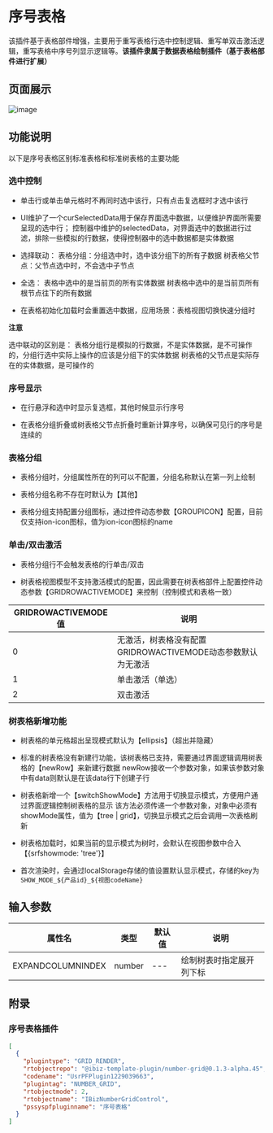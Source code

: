 # 序号表格

该插件基于表格部件增强，主要用于重写表格行选中控制逻辑、重写单双击激活逻辑，重写表格中序号列显示逻辑等。**该插件隶属于数据表格绘制插件（基于表格部件进行扩展）**

## 页面展示

![image](./public/assets/images/scene.png)

## 功能说明

以下是序号表格区别标准表格和标准树表格的主要功能

### 选中控制

- 单击行或单击单元格时不再同时选中该行，只有点击复选框时才选中该行

- UI维护了一个curSelectedData用于保存界面选中数据，以便维护界面所需要呈现的选中行；
  控制器中维护的selectedData，对界面选中的数据进行过滤，排除一些模拟的行数据，使得控制器中的选中数据都是实体数据

- 选择联动：
  表格分组：分组选中时，选中该分组下的所有子数据
  树表格父节点：父节点选中时，不会选中子节点

- 全选：
  表格中选中的是当前页的所有实体数据
  树表格中选中的是当前页所有根节点往下的所有数据

- 在表格初始化加载时会重置选中数据，应用场景：表格视图切换快速分组时

**注意**

选中联动的区别是：
表格分组行是模拟的行数据，不是实体数据，是不可操作的，分组行选中实际上操作的应该是分组下的实体数据
树表格的父节点是实际存在的实体数据，是可操作的

### 序号显示

- 在行悬浮和选中时显示复选框，其他时候显示行序号

- 在表格分组折叠或树表格父节点折叠时重新计算序号，以确保可见行的序号是连续的

### 表格分组

- 表格分组时，分组属性所在的列可以不配置，分组名称默认在第一列上绘制

- 表格分组名称不存在时默认为【其他】

- 表格分组支持配置分组图标，通过控件动态参数【GROUPICON】配置，目前仅支持ion-icon图标，值为ion-icon图标的name

### 单击/双击激活

- 表格分组行不会触发表格的行单击/双击

- 树表格视图模型不支持激活模式的配置，因此需要在树表格部件上配置控件动态参数【GRIDROWACTIVEMODE】来控制（控制模式和表格一致）

| GRIDROWACTIVEMODE值 | 说明                                                        |
| ------------------- | ----------------------------------------------------------- |
| 0                   | 无激活，树表格没有配置GRIDROWACTIVEMODE动态参数默认为无激活 |
| 1                   | 单击激活（单选）                                            |
| 2                   | 双击激活                                                    |

### 树表格新增功能

- 树表格的单元格超出呈现模式默认为【ellipsis】（超出并隐藏）

- 标准的树表格没有新建行功能，该树表格已支持，需要通过界面逻辑调用树表格的【newRow】来新建行数据
  newRow接收一个参数对象，如果该参数对象中有data则默认是在该data行下创建子行

- 树表格新增一个【switchShowMode】方法用于切换显示模式，方便用户通过界面逻辑控制树表格的显示
  该方法必须传递一个参数对象，对象中必须有showMode属性，值为【tree | grid】，切换显示模式之后会调用一次表格刷新

- 树表格加载时，如果当前的显示模式为树时，会默认在视图参数中合入【{srfshowmode: 'tree'}】

- 首次渲染时，会通过localStorage存储的值设置默认显示模式，存储的key为 `SHOW_MODE_${产品id}_${视图codeName}`

## 输入参数

| 属性名            | 类型   | 默认值 | 说明                     |
| ----------------- | ------ | ------ | ------------------------ |
| EXPANDCOLUMNINDEX | number | ---    | 绘制树表时指定展开列下标 |

## 附录

### 序号表格插件

```json
[
  {
    "plugintype": "GRID_RENDER",
    "rtobjectrepo": "@ibiz-template-plugin/number-grid@0.1.3-alpha.45",
    "codename": "UsrPFPlugin1229039663",
    "plugintag": "NUMBER_GRID",
    "rtobjectmode": 2,
    "rtobjectname": "IBizNumberGridControl",
    "pssyspfpluginname": "序号表格"
  }
]
```
